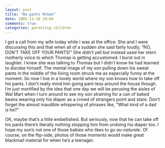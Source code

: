 ```yaml
---
layout: post
title: "No-pants McGee"
date: 2005-11-28 19:04
comments: true
categories: parenting children
---
```


I got a call from my wife today while I was at the office.  She and I were discussing this and that when all of a sudden she said fairly loudly, &#8220;NO, <span class="caps"><span class="caps"><span class="caps">DON</span></span></span>&#8217;T <span class="caps"><span class="caps"><span class="caps"><span class="caps">TAKE</span></span></span></span> <span class="caps"><span class="caps"><span class="caps"><span class="caps">OFF</span></span></span></span> <span class="caps"><span class="caps"><span class="caps"><span class="caps">YOUR</span></span></span></span> <span class="caps"><span class="caps"><span class="caps">PANTS</span></span></span>!&#8221;  She didn&#8217;t yell but instead used her stern motherly voice to which Thomas is getting accustomed.  I burst out in laughter.  I knew she was talking to Thomas but I didn&#8217;t know he had learned to disrobe himself.  The mental image of my son pulling down his sweat pants in the middle of the living room struck me as especially funny at the moment.  So now I live in a lovely world where my son knows how to take off his pants.  I don&#8217;t really mind him going pant-less around the house though.  I&#8217;m just mortified by the idea that one day we will be perusing the aisles of Wal Mart when I turn around to see my son straining for a can of baked beans wearing only his diaper as a crowd of strangers point and stare.  Don&#8217;t forget the almost inaudible whispering of phrases like, &#8220;What kind of a dad <em>is</em> he?&#8221;

OK, maybe that&#8217;s a little embellished.  But seriously, now that he can take off his pants there&#8217;s literally nothing stopping him from undoing his diaper too.  I hope my son&#8217;s not one of those babies who likes to go <em>au-naturale</em>.  Of course, on the flip-side, photos of those moments would make great blackmail material for when he&#8217;s a teenager. 